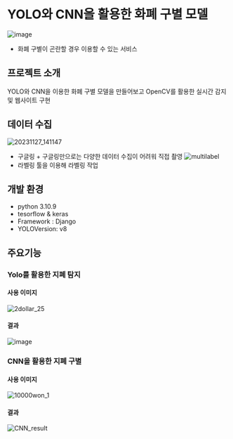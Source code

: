 # YOLO와 CNN을 활용한 화폐 구별 모델
![image](https://github.com/yonghaa/MoneyDetection/assets/145304155/18f37e40-83cc-45ed-97fb-b3cb8d5f8f31)
- 화폐 구별이 곤란할 경우 이용할 수 있는 서비스
## 프로젝트 소개
YOLO와 CNN을 이용한 화폐 구별 모델을 만들어보고 OpenCV를 활용한 실시간 감지 및 웹사이트 구현
## 데이터 수집
![20231127_141147](https://github.com/yonghaa/MoneyDetection/assets/145304155/07d5db38-ad26-4783-ad26-eea1a0ccad57)
- 구글링 + 구글링만으로는 다양한 데이터 수집이 어려워 직접 촬영
![multilabel](https://github.com/yonghaa/MoneyDetection/assets/145304155/d2064f59-64f6-4cf0-b4e7-870f00a3ee1b)
- 라벨링 툴을 이용해 라벨링 작업
## 개발 환경
- python 3.10.9
- tesorflow & keras
- Framework : Django
- YOLOVersion: v8
## 주요기능
### Yolo를 활용한 지폐 탐지
#### 사용 이미지
![2dollar_25](https://github.com/yonghaa/MoneyDetection/assets/145304155/6e13f5dc-db19-4d60-b001-6960fd42f62d)
#### 결과
![image](https://github.com/yonghaa/MoneyDetection/assets/145304155/dd9d42a1-0a16-4d7c-a9d0-501cb9f0bb75)
### CNN을 활용한 지폐 구별
#### 사용 이미지
![10000won_1](https://github.com/yonghaa/MoneyDetection/assets/145304155/a531ab0a-d083-4021-a790-d2184bca2026)
#### 결과
![CNN_result](https://github.com/yonghaa/MoneyDetection/assets/145304155/f3294dd9-3214-446d-a1ea-43d5e487868c)

